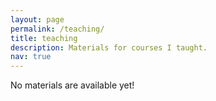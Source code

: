 ```yaml
---
layout: page
permalink: /teaching/
title: teaching
description: Materials for courses I taught.
nav: true
---
```


No materials are available yet!

